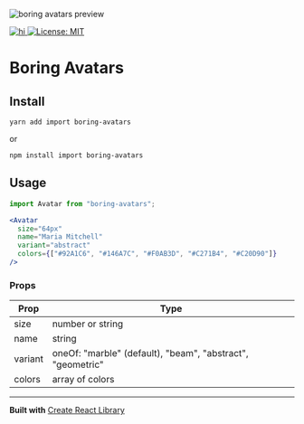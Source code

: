![boring avatars preview](https://github.com/boringdesigners/boring-avatars/blob/master/public/boring-avatars-preview.png?raw=true)


<a href="https://www.npmjs.com/package/boring-avatars">

![hi](https://badgen.net/npm/v/boring-avatars)
[![License: MIT](https://img.shields.io/badge/License-MIT-yellow.svg)](https://opensource.org/licenses/MIT)


</a>

# Boring Avatars

## Install

```
yarn add import boring-avatars
```

or

```
npm install import boring-avatars
```

## Usage

```jsx
import Avatar from "boring-avatars";

<Avatar
  size="64px"
  name="Maria Mitchell"
  variant="abstract"
  colors={["#92A1C6", "#146A7C", "#F0AB3D", "#C271B4", "#C20D90"]}
/>


```

### Props

| Prop    | Type                                              |
| ------- | ------------------------------                    |
| size    | number or string                                  |
| name    | string                                            |
| variant | oneOf: "marble" (default), "beam", "abstract", "geometric"  |
| colors  | array of colors                                   |

---

**Built with**
[Create React Library](https://github.com/DimiMikadze/create-react-library)
